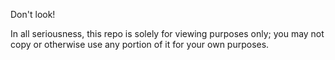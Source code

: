 Don't look!

In all seriousness, this repo is solely for viewing purposes only; you may not copy or otherwise use any portion of it for your own purposes.
